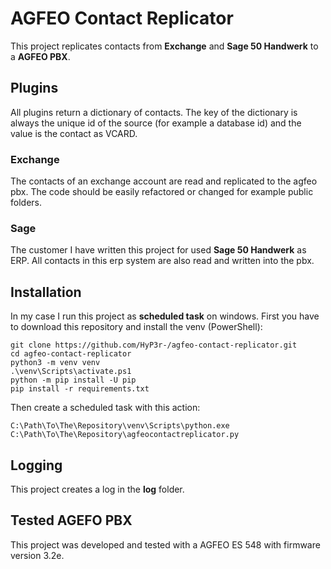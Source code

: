 # AGFEO Contact Replicator

This project replicates contacts from **Exchange** and **Sage 50 Handwerk** to a **AGFEO PBX**.

## Plugins

All plugins return a dictionary of contacts. The key of the dictionary is always the unique id of the source (for
example a database id) and the value is the contact as VCARD.

### Exchange

The contacts of an exchange account are read and replicated to the agfeo pbx. The code should be easily refactored or
changed for example public folders.

### Sage

The customer I have written this project for used **Sage 50 Handwerk** as ERP. All contacts in this erp system are also
read and written into the pbx.

## Installation

In my case I run this project as **scheduled task** on windows. First you have to download this repository and install
the venv (PowerShell):

```
git clone https://github.com/HyP3r-/agfeo-contact-replicator.git
cd agfeo-contact-replicator
python3 -m venv venv
.\venv\Scripts\activate.ps1
python -m pip install -U pip
pip install -r requirements.txt
```

Then create a scheduled task with this action:

```
C:\Path\To\The\Repository\venv\Scripts\python.exe C:\Path\To\The\Repository\agfeocontactreplicator.py
```

## Logging

This project creates a log in the **log** folder.

## Tested AGEFO PBX

This project was developed and tested with a AGFEO ES 548 with firmware version 3.2e.
